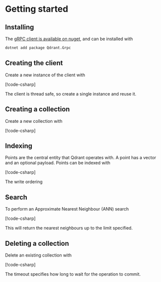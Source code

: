 # Getting started

## Installing

The [gRPC client is available on nuget](https://www.nuget.org/packages/Qdrant.Grpc), and can be installed with

```sh
dotnet add package Qdrant.Grpc
```

## Creating the client

Create a new instance of the client with

[!code-csharp[](../../examples/Examples/Client.cs#CreateClient)]

The client is thread safe, so create a single instance and reuse it.

## Creating a collection

Create a new collection with

[!code-csharp[](../../examples/Examples/Collections.cs#CreateCollection)]

## Indexing

Points are the central entity that Qdrant operates with. A point has a vector and an optional payload.
Points can be indexed with

[!code-csharp[](../../examples/Examples/Points.cs#Upsert)]

The write ordering

## Search

To perform an Approximate Nearest Neighbour (ANN) search 

[!code-csharp[](../../examples/Examples/Points.cs#Search)]

This will return the nearest neighbours up to the limit specified.

## Deleting a collection

Delete an existing collection with

[!code-csharp[](../../examples/Examples/Collections.cs#DeleteCollection)]

The timeout specifies how long to wait for the operation to commit.
